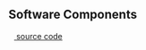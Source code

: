 Software Components
---

[<img src="https://iris.informatik.uni-bremen.de/images/github.svg" width=10> source code](https://github.com/cram2/cram)

